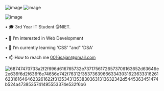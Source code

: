![image](https://github.com/Sajansharma0017/Sajansharma0017/assets/95874687/ee92a9a8-357c-4e8b-8147-38d13ad39153)
![image](https://github.com/Sajansharma0017/Sajansharma0017/assets/95874687/dc2439ff-65b5-4b91-8dc7-f9b8c17f855a)



 
  
 
  


![image](https://github.com/Sajansharma0017/Sajansharma0017/assets/95874687/00baff3f-b440-40f0-98aa-b6c145493aec)



• 🎓 3rd Year IT Student @NIET.

• 👀 I’m interested in Web Development

• 🌱 I’m currently learning 'CSS' "and" 'DSA'

• 📫 How to reach me 0016sajan@gmail.com

<!---
Sajansharma0017/Sajansharma0017 is a ✨ special ✨ repository because its `README.md` (this file) appears on your GitHub profile.
You can click the Preview link to take a look at your changes.
--->
![68747470733a2f2f696d616765732e73717561726573706163652d63646e2e636f6d2f636f6e74656e742f76312f3537363966633430316236333162616231616464623261622f313534313538303631313632342d5445363451474b524a4738535741495553374e532f6b6](https://github.com/Sajansharma0017/Sajansharma0017/assets/95874687/93132846-b1b3-4aef-b8a5-64be1a978c9e)

